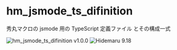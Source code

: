 # hm_jsmode_ts_difinition

秀丸マクロの jsmode 用の TypeScript 定義ファイル とその構成一式

![hm_jsmode_ts_difinition v1.0.0](https://img.shields.io/badge/hm_jsmode_ts_difinition-v1.0.0-6479ff.svg)
![Hidemaru 9.18](https://img.shields.io/badge/Hidemaru-v9.18-6479ff.svg)
